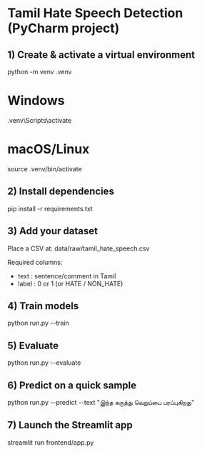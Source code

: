 # Tamil Hate Speech Detection (PyCharm project)

## 1) Create & activate a virtual environment
python -m venv .venv
# Windows
.venv\Scripts\activate
# macOS/Linux
source .venv/bin/activate

## 2) Install dependencies
pip install -r requirements.txt

## 3) Add your dataset
Place a CSV at: data/raw/tamil_hate_speech.csv

Required columns:
- text  : sentence/comment in Tamil
- label : 0 or 1 (or HATE / NON_HATE)

## 4) Train models
python run.py --train

## 5) Evaluate
python run.py --evaluate

## 6) Predict on a quick sample
python run.py --predict --text "இந்த கருத்து வெறுப்பை பரப்புகிறது"

## 7) Launch the Streamlit app
streamlit run frontend/app.py
